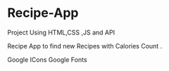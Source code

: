 # Recipe-App
Project Using HTML,CSS ,JS and API

Recipe App to find new Recipes with  Calories Count .


Google ICons
Google Fonts 

